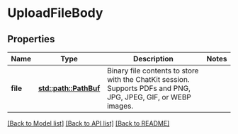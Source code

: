 # UploadFileBody

## Properties

Name | Type | Description | Notes
------------ | ------------- | ------------- | -------------
**file** | [**std::path::PathBuf**](std::path::PathBuf.md) | Binary file contents to store with the ChatKit session. Supports PDFs and PNG, JPG, JPEG, GIF, or WEBP images. | 

[[Back to Model list]](../README.md#documentation-for-models) [[Back to API list]](../README.md#documentation-for-api-endpoints) [[Back to README]](../README.md)


